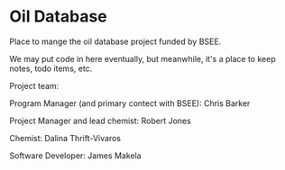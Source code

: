 # Oil Database

Place to mange the oil database project funded by BSEE.

We may put code in here eventually, but meanwhile, it's a place to keep notes, todo items, etc.

Project team:

Program Manager (and primary contect with BSEE): Chris Barker

Project Manager and lead chemist: Robert Jones

Chemist: Dalina Thrift-Vivaros

Software Developer: James Makela

